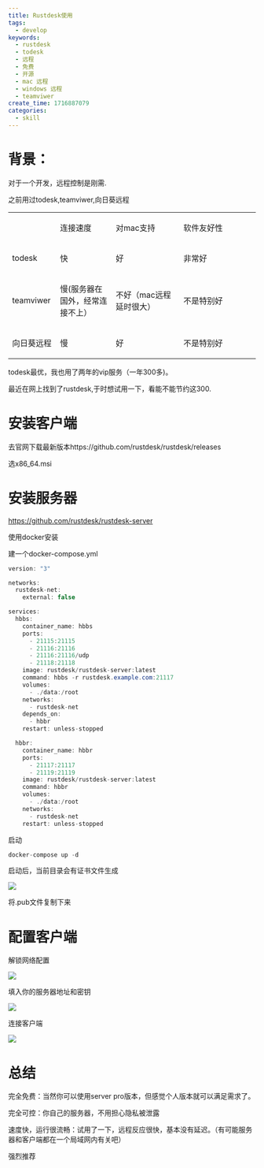```yaml
---
title: Rustdesk使用
tags:
  - develop
keywords:
  - rustdesk
  - todesk
  - 远程
  - 免费
  - 开源
  - mac 远程
  - windows 远程
  - teamviwer
create_time: 1716887079
categories:
  - skill
---
```



# 背景：

对于一个开发，远程控制是刚需.

之前用过todesk,teamviwer,向日葵远程

<table>
<colgroup>
<col width="100"/>
<col width="170"/>
<col width="201"/>
<col width="261"/>
</colgroup>
<tbody>
<tr><td></td><td><p>连接速度</p></td><td><p>对mac支持</p></td><td><p>软件友好性</p></td></tr>
<tr><td><p>todesk</p></td><td><p>快</p></td><td><p>好</p></td><td><p>非常好</p></td></tr>
<tr><td><p>teamviwer</p></td><td><p>慢(服务器在国外，经常连接不上）</p></td><td><p>不好（mac远程延时很大）</p></td><td><p>不是特别好</p></td></tr>
<tr><td><p>向日葵远程</p></td><td><p>慢</p></td><td><p>好</p></td><td><p>不是特别好</p></td></tr>
</tbody>
</table>

 todesk最优，我也用了两年的vip服务（一年300多)。

最近在网上找到了rustdesk,于时想试用一下，看能不能节约这300.

# 安装客户端

去官网下载最新版本https://github.com/rustdesk/rustdesk/releases

选x86_64.msi

# 安装服务器

https://github.com/rustdesk/rustdesk-server

使用docker安装

建一个docker-compose.yml

```csharp
version: "3"

networks:
  rustdesk-net:
    external: false

services:
  hbbs:
    container_name: hbbs
    ports:
      - 21115:21115
      - 21116:21116
      - 21116:21116/udp
      - 21118:21118
    image: rustdesk/rustdesk-server:latest
    command: hbbs -r rustdesk.example.com:21117
    volumes:
      - ./data:/root
    networks:
      - rustdesk-net
    depends_on:
      - hbbr
    restart: unless-stopped

  hbbr:
    container_name: hbbr
    ports:
      - 21117:21117
      - 21119:21119
    image: rustdesk/rustdesk-server:latest
    command: hbbr
    volumes:
      - ./data:/root
    networks:
      - rustdesk-net
    restart: unless-stopped
```

启动

```csharp
docker-compose up -d
```

启动后，当前目录会有证书文件生成

<img src="/assets/H0Qvb3YFBo6inwxg56fcMBcyn1f.png" src-width="653" class="m-auto" src-height="175" align="center"/>

将.pub文件复制下来

# 配置客户端

解锁网络配置

<img src="/assets/TEehbX77so38uaxDOP2cUrFknag.png" src-width="822" class="m-auto" src-height="322" align="center"/>

填入你的服务器地址和密钥

<img src="/assets/Z1CsbATDsoX43qxyGQFcw4D0nBd.png" src-width="561" class="m-auto" src-height="318" align="center"/>

连接客户端

<img src="/assets/A60VbgI33oPabdxWHTRczBXtn0d.png" src-width="793" class="m-auto" src-height="350" align="center"/>

# 总结

完全免费：当然你可以使用server pro版本，但感觉个人版本就可以满足需求了。

完全可控：你自己的服务器，不用担心隐私被泄露

速度快，运行很流畅：试用了一下，远程反应很快，基本没有延迟。（有可能服务器和客户端都在一个局域网内有关吧）

强烈推荐

